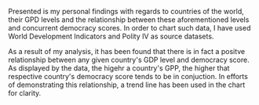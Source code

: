 Presented is my personal findings with regards to countries of the world, their GPD levels and the relationship between these aforementioned levels and concurrent democracy scores. In order to chart such data, I have used World Development Indicators and Polity IV as source datasets.

As a result of my analysis, it has been found that there is in fact a positve relationship between any given country's GDP level and democracy score. As displayed by the data, the higehr a country's GPP, the higher that respective country's democracy score tends to be in conjuction. In efforts of demonstrating this relationship, a trend line has been used in the chart for clarity.
